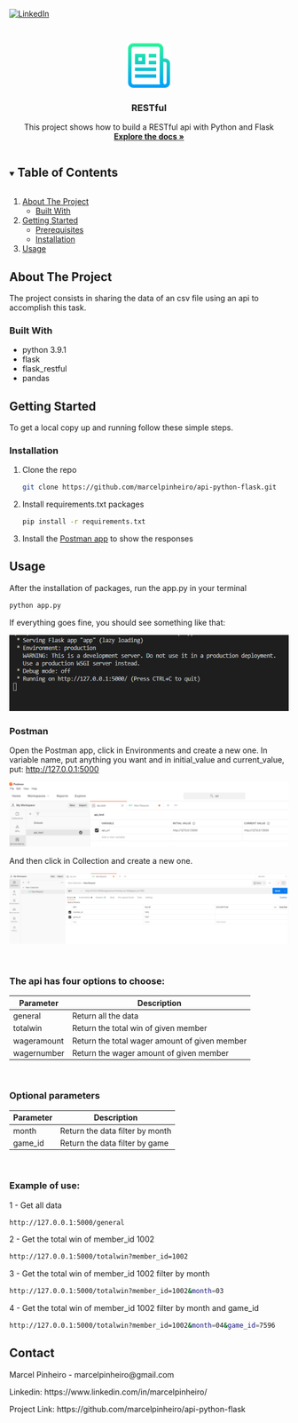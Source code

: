 <!--
*** Thanks for checking out the Best-README-Template. If you have a suggestion
*** that would make this better, please fork the repo and create a pull request
*** or simply open an issue with the tag "enhancement".
*** Thanks again! Now go create something AMAZING! :D
***
***
***
*** To avoid retyping too much info. Do a search and replace for the following:
*** marcelpinheiro, api-python-flask, twitter_handle, email, project_title, project_description
-->



<!-- PROJECT SHIELDS -->
<!--
*** I'm using markdown "reference style" links for readability.
*** Reference links are enclosed in brackets [ ] instead of parentheses ( ).
*** See the bottom of this document for the declaration of the reference variables
*** for contributors-url, forks-url, etc. This is an optional, concise syntax you may use.
*** https://www.markdownguide.org/basic-syntax/#reference-style-links
-->
<!-- [![Contributors][contributors-shield]][contributors-url]
[![Forks][forks-shield]][forks-url]
[![Stargazers][stars-shield]][stars-url]
[![Issues][issues-shield]][issues-url]
[![MIT License][license-shield]][license-url] -->

[![LinkedIn][linkedin-shield]](https://www.linkedin.com/in/marcelpinheiro/)



<!-- PROJECT LOGO -->
<br />
<p align="center">
  <a href="https://github.com/marcelpinheiro/api-python-flask">
    <img src="images/logo.png" alt="Logo" width="80" height="80">
  </a>

  <h3 align="center">RESTful</h3>

  <p align="center">
    This project shows how to build a RESTful api with Python and Flask
    <br />
    <a href="https://github.com/marcelpinheiro/api-python-flask"><strong>Explore the docs »</strong></a>
    <br />
    <!-- <br />
    <a href="https://github.com/marcelpinheiro/api-python-flask">View Demo</a>
    ·
    <a href="https://github.com/marcelpinheiro/api-python-flask/issues">Report Bug</a>
    ·
    <a href="https://github.com/marcelpinheiro/api-python-flask/issues">Request Feature</a>
  </p>
</p> -->



<!-- TABLE OF CONTENTS -->
<details open="open">
  <summary><h2 style="display: inline-block">Table of Contents</h2></summary>
  <ol>
    <li>
      <a href="#about-the-project">About The Project</a>
      <ul>
        <li><a href="#built-with">Built With</a></li>
      </ul>
    </li>
    <li>
      <a href="#getting-started">Getting Started</a>
      <ul>
        <li><a href="#prerequisites">Prerequisites</a></li>
        <li><a href="#installation">Installation</a></li>
      </ul>
    </li>
    <li><a href="#usage">Usage</a></li>
    <!-- <li><a href="#roadmap">Roadmap</a></li>
    <li><a href="#contributing">Contributing</a></li>
    <li><a href="#license">License</a></li>
    <li><a href="#contact">Contact</a></li>
    <li><a href="#acknowledgements">Acknowledgements</a></li> -->
  </ol>
</details>



<!-- ABOUT THE PROJECT -->
## About The Project

<!-- [![Product Name Screen Shot][product-screenshot]](https://example.com) -->

The project consists in sharing the data of an csv file using an api to accomplish this task.


### Built With

* python 3.9.1
* flask
* flask_restful
* pandas



<!-- GETTING STARTED -->
## Getting Started

To get a local copy up and running follow these simple steps.

<!-- ### Prerequisites

This is an example of how to list things you need to use the software and how to install them.
* npm
  ```sh
  npm install npm@latest -g
  ``` -->

### Installation

1. Clone the repo
   ```sh
   git clone https://github.com/marcelpinheiro/api-python-flask.git
   ```
2. Install requirements.txt packages
   ```sh
   pip install -r requirements.txt
   ```
3. Install the [Postman app](https://www.postman.com/downloads/) to show the responses


<!-- USAGE EXAMPLES -->
## Usage

After the installation of packages, run the app.py in your terminal
```sh
python app.py
```

If everything goes fine, you should see something like that:

![flask](images\Screenshot_5.png)

### Postman
Open the Postman app, click in Environments and create a new one. In variable name, put anything you want and in initial_value  and current_value, put: http://127.0.0.1:5000

![flask](images\Screenshot_7.png)

And then click in Collection and create a new one.

![flask](images\Screenshot_1.png)

&nbsp;
### The api has four options to choose:

| Parameter           |  Description                                    |
| ------------------- | -------------------                             |
| general             |  Return all the data                            |
|  totalwin           |  Return the total win of given member           |
|  wageramount        |  Return the total wager amount of given member  |
|  wagernumber        |  Return the wager amount of given member        |



&nbsp;
### Optional parameters
| Parameter           |  Description                                    |
| ------------------- | -------------------                             |
|  month              |  Return the data filter by month                |
|  game_id            |  Return the data filter by game                 |


&nbsp;
### Example of use:

1 - Get all data
```sh
http://127.0.0.1:5000/general
```
2 - Get the total win of member_id 1002
```sh
http://127.0.0.1:5000/totalwin?member_id=1002
```
3 - Get the total win of member_id 1002 filter by month
```sh
http://127.0.0.1:5000/totalwin?member_id=1002&month=03
```
4 - Get the total win of member_id 1002 filter by month and game_id
```sh
http://127.0.0.1:5000/totalwin?member_id=1002&month=04&game_id=7596
```


<!-- CONTACT -->
## Contact

<p> Marcel Pinheiro - marcelpinheiro@gmail.com </p>
<p> Linkedin: https://www.linkedin.com/in/marcelpinheiro/ </p>
Project Link: https://github.com/marcelpinheiro/api-python-flask



[linkedin-shield]: https://img.shields.io/badge/-LinkedIn-black.svg?style=for-the-badge&logo=linkedin&colorB=555